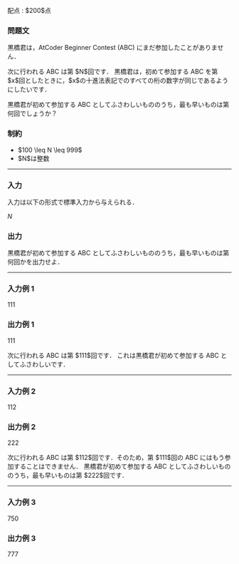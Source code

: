 
<div>

<span>

<span>

<p>
配点 : $200$点
</p>

<div>

<section>

### **問題文**

<p>
黒橋君は，AtCoder Beginner Contest (ABC) にまだ参加したことがありません．
</p>

<p>
次に行われる ABC は第 $N$回です．
黒橋君は，初めて参加する ABC を第 $x$回としたときに，$x$の十進法表記でのすべての桁の数字が同じであるようにしたいです．
</p>

<p>
黒橋君が初めて参加する ABC としてふさわしいもののうち，最も早いものは第何回でしょうか？
</p>

</section>

</div>

<div>

<section>

### **制約**

<ul>

<li>
$100 \leq N \leq 999$
</li>

<li>
$N$は整数
</li>

</ul>

</section>

</div>

---

<div>

<div>

<section>

### **入力**

<p>
入力は以下の形式で標準入力から与えられる．
</p>

<div>

$N$
</div>

</section>

</div>

<div>

<section>

### **出力**

<p>
黒橋君が初めて参加する ABC としてふさわしいもののうち，最も早いものは第何回かを出力せよ．
</p>

</section>

</div>

</div>

---

<div>

<section>

### **入力例 1**

<div>

111

</div>

</section>

</div>

<div>

<section>

### **出力例 1**

<div>

111

</div>

<p>
次に行われる ABC は第 $111$回です．
これは黒橋君が初めて参加する ABC としてふさわしいです．
</p>

</section>

</div>

---

<div>

<section>

### **入力例 2**

<div>

112

</div>

</section>

</div>

<div>

<section>

### **出力例 2**

<div>

222

</div>

<p>
次に行われる ABC は第 $112$回です．そのため，第 $111$回の ABC にはもう参加することはできません．
黒橋君が初めて参加する ABC としてふさわしいもののうち，最も早いものは第 $222$回です．
</p>

</section>

</div>

---

<div>

<section>

### **入力例 3**

<div>

750

</div>

</section>

</div>

<div>

<section>

### **出力例 3**

<div>

777

</div>

</section>

</div>

</span>

</span>

</div>
